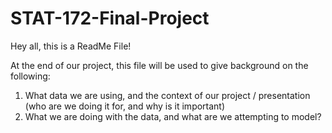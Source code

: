 # STAT-172-Final-Project
Hey all, this is a ReadMe File!

At the end of our project, this file will be used to give background on the following:

  1. What data we are using, and the context of our project / presentation (who are we doing it for, and why is it important)
  2. What we are doing with the data, and what are we attempting to model?

